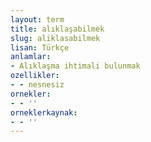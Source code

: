 ```yaml
---
layout: term
title: alıklaşabilmek
slug: aliklasabilmek
lisan: Türkçe
anlamlar:
- Alıklaşma ihtimali bulunmak
ozellikler:
- - nesnesiz
ornekler:
- - ''
orneklerkaynak:
- - ''
---
```

